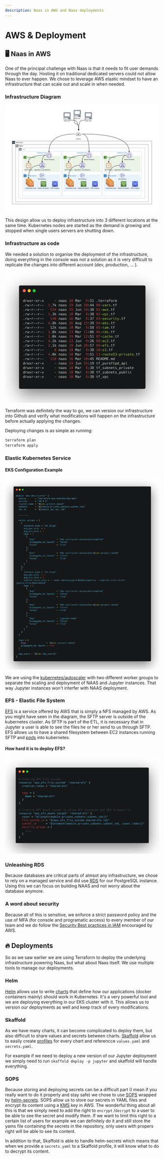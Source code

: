 ```yaml
---
description: Naas in AWS and Naas deployments
---
```


# AWS & Deployment

## 🖥️ Naas in AWS

One of the principal challenge with Naas is that it needs to fit user demands through the day. Hosting it on traditional dedicated servers could not allow Naas to ever happen. We chose to leverage AWS elastic mindset to have an infrastructure that can scale out and scale in when needed.

### Infrastructure Diagram

![](../.gitbook/assets/image%20%283%29.png)

This design allow us to deploy infrastructure into 3 different locations at the same time. Kubernetes nodes are started as the demand is growing and stopped when single users servers are shutting down.

### Infrastructure as code

We needed a solution to organise the deployment of the infrastructure, doing everything in the console was not a solution as it is very difficult to replicate the changes into different account \(dev, production, ... \).

![](../.gitbook/assets/image%20%282%29.png)

Terraform was definitely the way to go, we can version our infrastructure into Github and verify what modifications will happen on the infrastructure before actually applying the changes.

Deploying changes is as simple as running:

```bash
terraform plan
terraform apply
```

### Elastic Kubernetes Service

#### EKS Configuration Example

![](../.gitbook/assets/image.png)

We are using the [kubernetes/autoscaler](https://github.com/kubernetes/autoscaler) with two different worker groups to separate the scaling and deployment of NAAS and Jupyter instances. That way Jupyter instances won't interfer with NAAS deployment.

### EFS - Elastic File System

[EFS](https://aws.amazon.com/efs/) is a service offered by AWS that is simply a NFS managed by AWS. As you might have seen in the diagram, the SFTP server is outside of the kubernetes cluster. As SFTP is part of the ETL, it is necessary that in Jupyter a user is able to see the files he or her send to us through SFTP. EFS allows us to have a shared filesystem between EC2 instances running SFTP and [pods](https://kubernetes.io/docs/concepts/workloads/pods/) into kubernetes.

#### How hard it is to deploy EFS?

![](../.gitbook/assets/image%20%281%29.png)

### Unleashing RDS

Because databases are critical parts of almsot any infrastructure, we chose to rely on a managed service and did use [RDS](https://aws.amazon.com/rds/) for our PostgreSQL instance. Using this we can focus on building NAAS and not worry about the database anymore.

### A word about security

Because all of this is sensitive, we enforce a strict password policy and the use of MFA \(for console and programatic access\) to every member of our team and we do follow the [Security Best practices in IAM](https://docs.aws.amazon.com/IAM/latest/UserGuide/best-practices.html) encouraged by AWS.

## 🔥 Deployments

So as we saw earlier we are using Terraform to deploy the underlying infrastructure powering Naas, but what about Naas itself. We use multiple tools to manage our deployments.

### Helm

[Helm](https://helm.sh/) allows use to write [charts](https://helm.sh/docs/topics/charts/) that define how our applications \(docker containers mainly\) should work in Kubernetes. It's a very powerful tool and we are deploying everything in our EKS cluster with it. This allows us to version our deployments as well and keep track of every modifications.

### Skaffold

As we have many charts, it can become complicated to deploy them, but also difficult to share values and secrets between charts. [Skaffold](https://skaffold.dev/) allow us to easily create [profiles](https://skaffold.dev/docs/references/yaml/#profiles) for every chart and referencce `values.yaml` and `secrets.yaml`.

For example if we need to deploy a new version of our Jupyter deployment we simply need to run `skaffold deploy -p jupyter` and skaffold will handle everything.

### SOPS

Because storing and deploying secrets can be a difficult part \(I mean if you really want to do it properly and stay safe\) we chose to use [SOPS](https://github.com/mozilla/sops) wrapped by [helm-secrets](https://github.com/zendesk/helm-secrets). SOPS allow us to store our secrets in YAML files and encrypt its content using a [KMS](https://aws.amazon.com/kms/) key in AWS. The wonderful thing about all this is that we simply need to add the right to `encrypt` /`decrypt` to a user to be able to see the secret and modify them. If we want to limit this right to a certain list of users for example we can definitely do it and still store the yams file containing the secrets in the repository, only users with propers right will be able to see its content.

In addition to that, Skaffold is able to handle helm-secrets which means that when we provide a `secrets.yaml` to a Skaffold profile, it will know what to do to decrypt its content.

